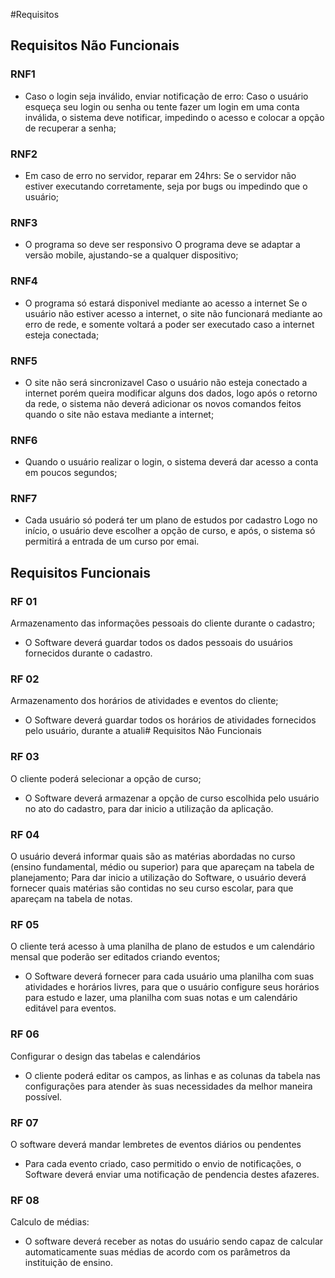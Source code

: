 #Requisitos
## Requisitos Não Funcionais

### RNF1
 * Caso o login seja inválido, enviar notificação de erro:
 Caso o usuário esqueça seu login ou senha ou tente fazer um login em uma conta inválida,
 o sistema deve notificar, impedindo o acesso e colocar a opção de recuperar a senha;

### RNF2
* Em caso de erro no servidor, reparar em 24hrs:
Se o servidor não estiver executando corretamente, seja por bugs ou impedindo que o
usuário;

### RNF3
* O programa so deve ser responsivo
O programa deve se adaptar a versão mobile, ajustando-se a qualquer dispositivo;

### RNF4
* O programa só estará disponivel mediante ao acesso a internet
Se o usuário não estiver acesso a internet, o site não funcionará mediante ao erro de rede,
e somente voltará a poder ser executado caso a internet esteja conectada;

### RNF5
* O site não será sincronizavel
Caso o usuário não esteja conectado a internet porém queira modificar alguns dos dados, logo após
o retorno da rede, o sistema não deverá adicionar os novos comandos feitos quando o site não estava mediante
a internet;

### RNF6
* Quando o usuário realizar o login, o sistema deverá dar acesso a conta em poucos segundos;

### RNF7
* Cada usuário só poderá ter um plano de estudos por cadastro
Logo no início, o usuário deve escolher a opção de curso, e após, o sistema
só permitirá a entrada de um curso por emai.

## Requisitos Funcionais

### RF 01
Armazenamento das informações pessoais do cliente durante o cadastro;
  * O Software deverá guardar todos os dados pessoais do usuários fornecidos durante o cadastro.

### RF 02
Armazenamento dos horários de atividades e eventos do cliente;
  * O Software deverá guardar todos os horários de atividades fornecidos pelo usuário, durante a atuali# Requisitos Não Funcionais

### RF 03
O cliente poderá selecionar a opção de curso;
  * O Software deverá armazenar a opção de curso escolhida pelo usuário no ato do cadastro, para dar inicio a utilização da aplicação.

### RF 04
O usuário deverá informar quais são as matérias abordadas no curso (ensino fundamental, médio ou superior) para que apareçam na tabela de planejamento;
  Para dar inicio a utilização do Software, o usuário deverá fornecer quais matérias são contidas no seu curso escolar, para que apareçam na tabela de notas.

### RF 05
O cliente terá acesso à uma planilha de plano de estudos e um calendário mensal que poderão ser editados criando eventos;
  * O Software deverá fornecer para cada usuário uma planilha com suas atividades e horários livres, para que o usuário configure seus horários para estudo e lazer, uma planilha com suas notas e um calendário editável para eventos.

### RF 06
Configurar o design das tabelas e calendários
  * O cliente poderá editar os campos, as linhas e as colunas da tabela nas configurações para atender às suas necessidades da melhor maneira possível.

### RF 07
O software deverá mandar lembretes de eventos diários ou pendentes
  * Para cada evento criado, caso permitido o envio de notificações, o Software deverá enviar uma notificação de pendencia destes afazeres.

### RF 08
Calculo de médias:
  * O software deverá receber as notas do usuário sendo capaz de calcular automaticamente suas médias de acordo com os parâmetros da instituição de ensino.
